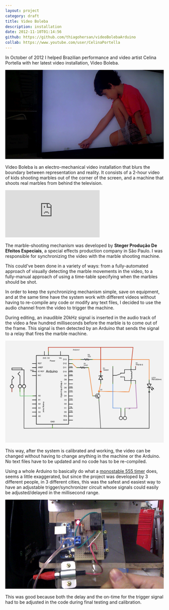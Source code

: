 ```yaml
---
layout: project
category: draft
title: Video Boleba
description: installation
date: 2012-11-10T01:14:56
github: https://github.com/thiagohersan/videoBolebaArduino
collab: https://www.youtube.com/user/CelinaPortella
---
```

In October of 2012 I helped Brazilian performance and video artist Celina Portella with her latest video installation, Video Boleba.

![](/images/projects/video-boleba/bolebaBoyStill.jpg)

Video Boleba is an electro-mechanical video installation that blurs the boundary between representation and reality. It consists of a 2-hour video of kids shooting marbles out of the corner of the screen, and a machine that shoots real marbles from behind the television.

<div class="video-wrapper video-wrapper-16x9">
    <iframe src="http://www.youtube.com/embed/7qkE40LC90s" frameborder="0" allowfullscreen=""></iframe>
</div>

The marble-shooting mechanism was developed by **Steger Produção De Efeitos Especiais**, a special effects production company in São Paulo. I was responsible for synchronizing the video with the marble shooting machine.

This could've been done in a variety of ways: from a fully-automated approach of visually detecting the marble movements in the video, to a fully-manual approach of using a time-table specifying when the marbles should be shot.

In order to keep the synchronizing mechanism simple, save on equipment, and at the same time have the system work with different videos without having to re-compile any code or modify any text files, I decided to use the audio channel from the video to trigger the machine.

During editing, an inaudible 20kHz signal is inserted in the audio track of the video a few hundred milliseconds before the marble is to come out of the frame. This signal is then detected by an Arduino that sends the signal to a relay that fires the marble machine.

![](/images/projects/video-boleba/bolebaSchematic.jpg)

This way, after the system is calibrated and working, the video can be changed without having to change anything in the machine or the Arduino. No text files have to be updated and no code has to be re-compiled.

Using a whole Arduino to basically do what a [monostable 555 timer](http://en.wikipedia.org/wiki/555_timer_IC#Monostable) does, seems a little exaggerated, but since the project was developed by 3 different people, in 3 different cities, this was the safest and easiest way to have an adjustable trigger/synchronizer circuit whose signals could easily be adjusted/delayed in the millisecond range.

![](/images/projects/video-boleba/bolebaCircuitStill.jpg)

This was good because both the delay and the on-time for the trigger signal had to be adjusted in the code during final testing and calibration.
